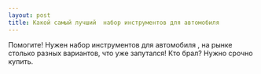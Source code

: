 ```yaml
---
layout: post 
title: Какой самый лучший  набор инструментов для автомобиля 
--- 
```

Помогите! Нужен  набор инструментов для автомобиля , на рынке столько разных вариантов, что уже запутался! Кто брал? Нужно срочно купить.